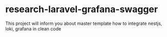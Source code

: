 # research-laravel-grafana-swagger

This project will inform you about master template how to integrate nestjs, loki, grafana in clean code

